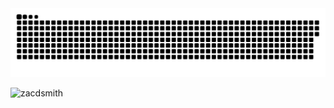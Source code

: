  <img alt="github-snake" src="github-snake.svg" />
 
<p><img align="left" src="https://github-readme-stats.vercel.app/api/top-langs?username=zacdsmith&show_icons=true&theme=dark&locale=en&layout=compact" alt="zacdsmith" /></p
